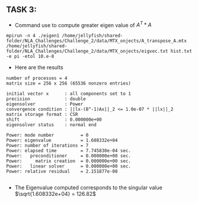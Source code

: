 ## TASK 3: 
- Command use to compute greater eigen value of $A^{T}*A$
```
mpirun -n 4 ./eigen1 /home/jellyfish/shared-folder/NLA_Challenges/Challenge_2/data/MTX_onjects/A_transpose_A.mtx /home/jellyfish/shared-folder/NLA_Challenges/Challenge_2/data/MTX_onjects/eigvec.txt hist.txt -e pi -etol 10.e-8

```

- Here are the results 
```
number of processes = 4
matrix size = 256 x 256 (65536 nonzero entries)

initial vector x      : all components set to 1
precision             : double
eigensolver           : Power
convergence condition : ||lx-(B^-1)Ax||_2 <= 1.0e-07 * ||lx||_2
matrix storage format : CSR
shift                 : 0.000000e+00
eigensolver status    : normal end

Power: mode number          = 0
Power: eigenvalue           = 1.608332e+04
Power: number of iterations = 7
Power: elapsed time         = 7.745830e-04 sec.
Power:   preconditioner     = 0.000000e+00 sec.
Power:     matrix creation  = 0.000000e+00 sec.
Power:   linear solver      = 0.000000e+00 sec.
Power: relative residual    = 2.151877e-08


```

- The Eigenvalue computed corresponds to the singular value $\sqrt{1.608332e+04} = 126.82$
